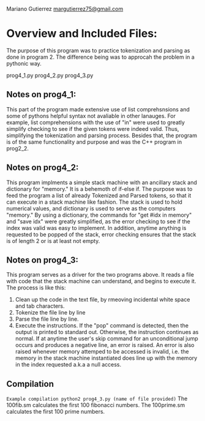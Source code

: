 Mariano Gutierrez
margutierrez75@gmail.com

# Overview and Included Files:
The purpose of this program was to practice tokenization and parsing as done in
program 2. The difference being was to approcah the problem in a pythonic way.

prog4_1.py
prog4_2.py
prog4_3.py

## Notes on prog4_1:
   This part of the program made extensive use of list comprehsnsions and some 
   of pythons helpful syntax not avaliable in other lanauges. For example, list
   comprehensions with the use of "in" were used to greatly simplify checking
   to see if the given tokens were indeed valid. Thus, simplifying the tokenization
   and parsing process. Besides that, the program is of the same functionality and purpose and was the C++
   program in prog2_2. 
    
## Notes on prog4_2:
   This program implments a simple stack machine with
   an ancillary stack and dictionary for "memory." It is a behemoth of if-else if. 
   The purpose was to feed the program  a list of already Tokenized and Parsed tokens, 
   so that it can execute in a stack machine like fashion. 
   The stack is used to hold numerical values, and dictionary is used 
   to serve as the computers "memory." By using a dictionary, the commands for
   "get #idx in memory" and "save idx" were greatly simplified, as the error checking to 
   see if the index was valid was easy to implement. In addition, anytime anything
   is requested to be popped of the stack, error checking ensures that the stack
   is of length 2 or is at least not empty. 

## Notes on prog4_3:
   This program serves as a driver for the two programs above. It reads a file with
   code that the stack machine can understand, and begins to execute it.
   The process is like this:
   1) Clean up the code in the text file, by rmeoving incidental white space and tab
   characters.
   2) Tokenize the file line by line
   3) Parse the file line by line.
   4) Execute the instructions. If the "pop" command is detected, then the output is
   printed to standard out. Otherwise, the instruction continues as normal.
   If at anytime the user's skip command for an unconditional jump occurs and produces
   a negative line, an error is raised. An error is also raised whenever memory attemped to
   be accessed is invalid, i.e. the memory in the stack machine instantiated does line up with the memory
   in the index requested a.k.a a null access. 
   
   ## Compilation 
   ``` Example compilation python2 prog4_3.py (name of file provided) ```
   The 100fib.sm calculates the first 100 fibonacci numbers.
   The 100prime.sm calculates the first 100 prime numbers.
    
    
    
    
